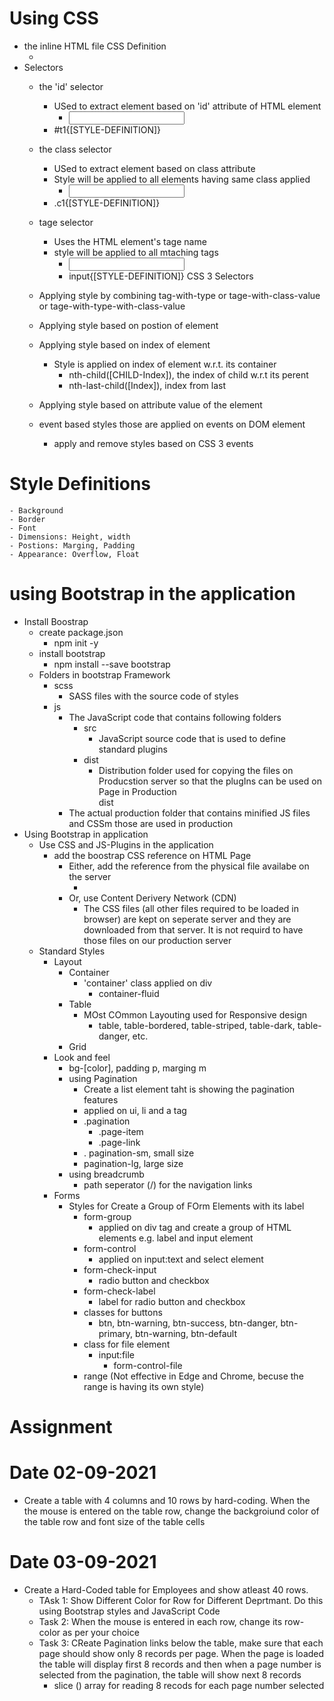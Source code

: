# Using CSS
- the inline HTML file CSS Definition
    - <style>
         [SELECTOR]{ [STYLE-PROPERTY-NAME]:[VALUE] }
    - </style>
- Selectors
    - the 'id' selector
        - USed to extract element based on 'id' attribute of HTML element
            - <input type="text" id="t1">
        - #t1{[STYLE-DEFINITION]}     
    - the class selector
        - USed to extract element based on class attribute
        - Style will be applied to all elements having same class applied 
            - <input type="text" class="c1">
        - .c1{[STYLE-DEFINITION]} 
    - tage selector
        - Uses the HTML element's tage name
        - style will be applied to all mtaching tags     
            - <input type="text">
            - input{[STYLE-DEFINITION]}
CSS 3 Selectors
    - Applying style by combining tag-with-type or tage-with-class-value or tage-with-type-with-class-value
    - Applying style based on postion of element
    - Applying style based on index of element 
        - Style is applied on index of element w.r.t. its container
            - nth-child([CHILD-Index]), the index of child w.r.t its perent
            - nth-last-child([Index]), index from last

    - Applying style based on attribute value of the element    
    - event based styles those are applied on events on DOM element
        - apply and remove styles based on CSS 3 events

# Style Definitions
    - Background
    - Border
    - Font
    - Dimensions: Height, width
    - Postions: Marging, Padding
    - Appearance: Overflow, Float

# using Bootstrap in the application
- Install Boostrap
    - create package.json
        - npm init -y 
    - install bootstrap
        - npm install --save bootstrap
    - Folders in bootstrap Framework
        - scss
            - SASS files with the source code of styles
        - js
            - The JavaScript code that contains following folders
                - src
                    - JavaScript source code that is used to define standard plugins
                - dist
                    - Distribution folder used for copying the files on Producstion server so that the plugIns can be used on Page in Production       
        dist
            - The actual production folder that contains minified JS files and CSSm those are used in production             
- Using Bootstrap in application
    - Use CSS and JS-Plugins in the application
        - add the boostrap CSS reference on HTML Page
            - Either, add the reference from the physical file availabe on the server
                -  <link rel="stylesheet" href="./../node_modules/bootstrap/dist/css/bootstrap.min.css">
            - Or, use Content Derivery Network (CDN)
                - The CSS files (all other files required to be loaded in browser) are kept on seperate server and they are downloaded from that server. It is not requird to have those files on our production server     
    - Standard Styles
        - Layout
            - Container
                - 'container' class applied on div
                    - container-fluid
            - Table
                - MOst COmmon Layouting used for Responsive design
                    - table, table-bordered, table-striped, table-dark, table-danger, etc.
            - Grid
        - Look and feel
            - bg-[color], padding p, marging m
            - using Pagination
                - Create a list element taht is showing the pagination features
                - applied on ui, li and a tag
                - .pagination
                    - .page-item
                    - .page-link
                - . pagination-sm, small size
                -  pagination-lg, large size
            - using breadcrumb
                - path seperator (/) for the navigation links           
        - Forms
            - Styles for Create a Group of FOrm Elements with its label
                - form-group
                    - applied on div tag and create a group of HTML elements e.g. label and input element
                - form-control
                    - applied on input:text and select element
                - form-check-input
                    - radio button and checkbox
                - form-check-label
                    - label for radio button and checkbox
                - classes for buttons
                    - btn, btn-warning, btn-success, btn-danger, btn-primary, btn-warning, btn-default
                - class for file element
                    - input:file
                        - form-control-file
                - range (Not effective in Edge and Chrome, becuse the range is having its own style)                     



# Assignment 
# Date 02-09-2021
- Create a table with 4 columns and 10 rows by hard-coding. When the the mouse is entered on the table row, change the backgroiund color of the table row and font size of the table cells     

# Date 03-09-2021
- Create a Hard-Coded table for Employees and show atleast 40 rows.
    - TAsk 1: Show Different Color for Row for Different Deprtmant. Do this using Bootstrap styles and JavaScript Code
    - Task 2: When the mouse is entered in each row, change its row-color as per your choice  
    - Task 3: CReate  Pagination links below the table, make sure that each page should show only 8 records per page. When the page is loaded the table will display first 8 records and then when a page number is selected from the pagination, the table will show next 8 records
        - slice () array for reading 8 recods for each page number selected 
